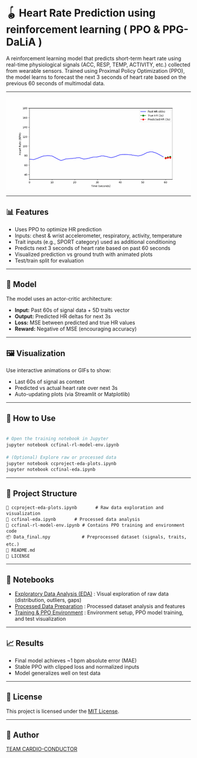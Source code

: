 # 🪀 Heart Rate Prediction using reinforcement learning ( PPO & PPG-DaLiA )

A reinforcement learning model that predicts short-term heart rate using real-time physiological signals (ACC, RESP, TEMP, ACTIVITY, etc.) collected from wearable sensors. Trained using Proximal Policy Optimization (PPO), the model learns to forecast the next 3 seconds of heart rate based on the previous 60 seconds of multimodal data.

---

![HR Prediction Animation](assets/hr_prediction.gif)

---

## 📊 Features

- Uses PPO to optimize HR prediction
- Inputs: chest & wrist accelerometer, respiratory, activity, temperature
- Trait inputs (e.g., SPORT category) used as additional conditioning
- Predicts next 3 seconds of heart rate based on past 60 seconds
- Visualized prediction vs ground truth with animated plots
- Test/train split for evaluation

---

## 🧠 Model

The model uses an actor-critic architecture:

- **Input:** Past 60s of signal data + 5D traits vector
- **Output:** Predicted HR deltas for next 3s
- **Loss:** MSE between predicted and true HR values
- **Reward:** Negative of MSE (encouraging accuracy)

---

## 🖼 Visualization

Use interactive animations or GIFs to show:

- Last 60s of signal as context
- Predicted vs actual heart rate over next 3s
- Auto-updating plots (via Streamlit or Matplotlib)

---

## 🧪 How to Use

```bash

# Open the training notebook in Jupyter
jupyter notebook ccfinal-rl-model-env.ipynb

# (Optional) Explore raw or processed data
jupyter notebook ccproject-eda-plots.ipynb
jupyter notebook ccfinal-eda.ipynb

```

---

## 📁 Project Structure

```
📓 ccproject-eda-plots.ipynb       # Raw data exploration and visualization
📓 ccfinal-eda.ipynb       # Processed data analysis
📓 ccfinal-rl-model-env.ipynb # Contains PPO training and environment code
📦 Data_final.npy            # Preprocessed dataset (signals, traits, etc.)
📜 README.md
📄 LICENSE
```

---

## 📓 Notebooks

- [Exploratory Data Analysis (EDA)](https://www.kaggle.com/code/hosseineskandaria/ccproject-eda-plots) : Visual exploration of raw data (distribution, outliers, gaps)
- [Processed Data Preparation](https://www.kaggle.com/code/hosseineskandaria/ccfinal-eda) : Processed dataset analysis and features
- [Training & PPO Environment](https://www.kaggle.com/code/hosseineskandaria/ccfinal-rl-model-env) : Environment setup, PPO model training, and test visualization

---

## 📈 Results

- Final model achieves ~1 bpm absolute error (MAE)
- Stable PPO with clipped loss and normalized inputs
- Model generalizes well on test data


---

## 📄 License

This project is licensed under the [MIT License](./LICENSE).

---

## 🤛 Author

[TEAM CARDIO-CONDUCTOR](https://github.com/Hossein-Eskandari-a)

